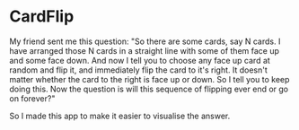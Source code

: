 # CardFlip

My friend sent me this question:
"So there are some cards, say N cards. I have arranged those N cards in a straight line with some of them face up and some face down. And now I tell you to choose any face up card at random and flip it, and immediately flip the card to it's right. It doesn't matter whether the card to the right is face up or down. 
So I tell you to keep doing this. Now the question is will this sequence of flipping ever end or go on forever?"

So I made this app to make it easier to visualise the answer.
